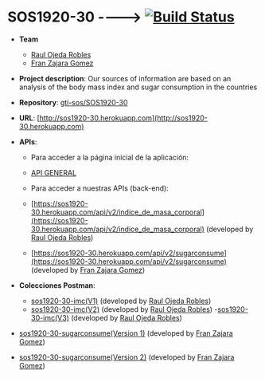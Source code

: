 # SOS1920-30 ---->   [![Build Status](https://travis-ci.org/gti-sos/SOS1920-30.svg?branch=master)](https://travis-ci.org/gti-sos/SOS1920-30.svg?branch=master)
- **Team**
  - [Raul Ojeda Robles](https://github.com/rawojeda)
  - [Fran Zajara Gomez](https://github.com/FranZajara)

- **Project description**:
Our sources of information are based on an analysis of the body mass index and sugar consumption in the countries
- **Repository**: [gti-sos/SOS1920-30](https://github.com/gti-sos/SOS1920-30)
- **URL**: [http://sos1920-30.herokuapp.com](http://sos1920-30.herokuapp.com)
-  **APIs**:
    - Para acceder a la página inicial de la aplicación:
    - [API GENERAL](http://sos1920-30.herokuapp.com/) 
    
    
    - Para acceder a nuestras APIs (back-end):
    - [https://sos1920-30.herokuapp.com/api/v2/indice_de_masa_corporal](https://sos1920-30.herokuapp.com/api/v2/indice_de_masa_corporal) (developed by [Raul Ojeda Robles](https://github.com/rawojeda))
    - [https://sos1920-30.herokuapp.com/api/v2/sugarconsume](https://sos1920-30.herokuapp.com/api/v2/sugarconsume) (developed by [Fran Zajara Gomez](https://github.com/FranZajara))
	
-  **Colecciones Postman**:
	- [sos1920-30-imc(V1)](https://documenter.getpostman.com/view/10696117/SzYT4MUK) (developed by [Raul Ojeda Robles](https://github.com/rawojeda))
 	- [sos1920-30-imc(V2)](https://documenter.getpostman.com/view/10696117/Szmcbehn) (developed by [Raul Ojeda Robles](https://github.com/rawojeda))
	 -[sos1920-30-imc(V3)](https://documenter.getpostman.com/view/10696117/SztBaneP) (developed by [Raul Ojeda Robles](https://github.com/rawojeda))
	
  - [sos1920-30-sugarconsume(Version 1)](https://documenter.getpostman.com/view/10694026/Szf3bAqd) (developed by [Fran Zajara Gomez](https://github.com/FranZajara))
  - [sos1920-30-sugarconsume(Version 2)](https://documenter.getpostman.com/view/10694026/Szme3xRe) (developed by [Fran Zajara Gomez](https://github.com/FranZajara))





	
